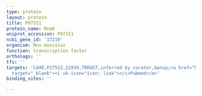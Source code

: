 ```yaml
---
type: protein
layout: protein
title: P97311
protein_name: Mcm6
uniprot_accession: P97311
ncbi_gene_id: '17219'
organism: Mus musculus
function: transcription factor
orthologs: ''
tfs: ''
targets: 'Cd40,P27512,21939,TRRUST,inferred by curator,&ensp;<a href="https://www.ncbi.nlm.nih.gov/pubmed/?term=21538324%5Buid%5D+OR+29087512%5Buid%5D"
  target="_blank"><i uk-icon="icon: link"></i>Pubmed</a>'
binding_sites: ''

---
```

